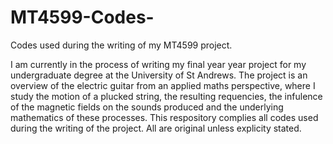 # MT4599-Codes-
Codes used during the writing of my MT4599 project. 

I am currently in the process of writing my final year year project for my undergraduate degree at the University of St Andrews. The project is an overview of the electric guitar from an applied maths perspective, where I study the motion of a plucked string, the resulting requencies, the infulence of the magnetic fields on the sounds produced and the underlying mathematics of these processes. This respository complies all codes used during the writing of the project. All are original unless explicity stated. 

